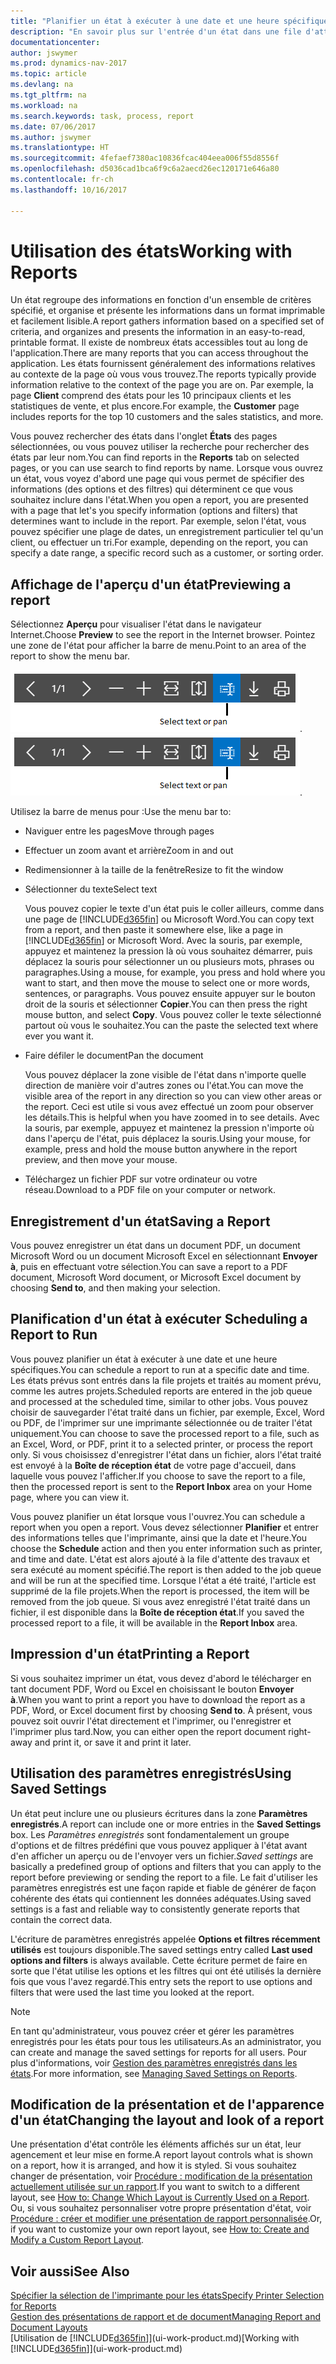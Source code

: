 ```yaml
---
title: "Planifier un état à exécuter à une date et une heure spécifiques"
description: "En savoir plus sur l'entrée d'un état dans une file d'attente de projets et la planification de son traitement à une date et à une heure spécifiques."
documentationcenter: 
author: jswymer
ms.prod: dynamics-nav-2017
ms.topic: article
ms.devlang: na
ms.tgt_pltfrm: na
ms.workload: na
ms.search.keywords: task, process, report
ms.date: 07/06/2017
ms.author: jswymer
ms.translationtype: HT
ms.sourcegitcommit: 4fefaef7380ac10836fcac404eea006f55d8556f
ms.openlocfilehash: d5036cad1bca6f9c6a2aecd26ec120171e646a80
ms.contentlocale: fr-ch
ms.lasthandoff: 10/16/2017

---
```

# <a name="working-with-reports"></a><span data-ttu-id="ff4ff-103">Utilisation des états</span><span class="sxs-lookup"><span data-stu-id="ff4ff-103">Working with Reports</span></span>
<span data-ttu-id="ff4ff-104">Un état regroupe des informations en fonction d'un ensemble de critères spécifié, et organise et présente les informations dans un format imprimable et facilement lisible.</span><span class="sxs-lookup"><span data-stu-id="ff4ff-104">A report gathers information based on a specified set of criteria, and organizes and presents the information in an easy-to-read, printable format.</span></span> <span data-ttu-id="ff4ff-105">Il existe de nombreux états accessibles tout au long de l'application.</span><span class="sxs-lookup"><span data-stu-id="ff4ff-105">There are many reports that you can access throughout the application.</span></span> <span data-ttu-id="ff4ff-106">Les états fournissent généralement des informations relatives au contexte de la page où vous vous trouvez.</span><span class="sxs-lookup"><span data-stu-id="ff4ff-106">The reports typically provide information relative to the context of the page you are on.</span></span> <span data-ttu-id="ff4ff-107">Par exemple, la page **Client** comprend des états pour les 10 principaux clients et les statistiques de vente, et plus encore.</span><span class="sxs-lookup"><span data-stu-id="ff4ff-107">For example, the **Customer** page includes reports for the top 10 customers and the sales statistics, and more.</span></span>

<span data-ttu-id="ff4ff-108">Vous pouvez rechercher des états dans l'onglet **États** des pages sélectionnées, ou vous pouvez utiliser la recherche pour rechercher des états par leur nom.</span><span class="sxs-lookup"><span data-stu-id="ff4ff-108">You can find reports in the **Reports** tab on selected pages, or you can use search to find reports by name.</span></span> <span data-ttu-id="ff4ff-109">Lorsque vous ouvrez un état, vous voyez d'abord une page qui vous permet de spécifier des informations (des options et des filtres) qui déterminent ce que vous souhaitez inclure dans l'état.</span><span class="sxs-lookup"><span data-stu-id="ff4ff-109">When you open a report, you are presented with a page that let's you specify information (options and filters) that determines want to include in the report.</span></span> <span data-ttu-id="ff4ff-110">Par exemple, selon l'état, vous pouvez spécifier une plage de dates, un enregistrement particulier tel qu'un client, ou effectuer un tri.</span><span class="sxs-lookup"><span data-stu-id="ff4ff-110">For example, depending on the report, you can specify a date range, a specific record such as a customer, or sorting order.</span></span>

## <a name="previewing-a-report"></a><span data-ttu-id="ff4ff-111">Affichage de l'aperçu d'un état</span><span class="sxs-lookup"><span data-stu-id="ff4ff-111">Previewing a report</span></span>
<span data-ttu-id="ff4ff-112">Sélectionnez **Aperçu** pour visualiser l'état dans le navigateur Internet.</span><span class="sxs-lookup"><span data-stu-id="ff4ff-112">Choose **Preview** to see the report in the Internet browser.</span></span> <span data-ttu-id="ff4ff-113">Pointez une zone de l'état pour afficher la barre de menu.</span><span class="sxs-lookup"><span data-stu-id="ff4ff-113">Point to an area of the report to show the menu bar.</span></span>  

<span data-ttu-id="ff4ff-114">![Barre d'outils Aperçu de l'état](media/report_viewer.png "Barre d'outils Aperçu de l'état").</span><span class="sxs-lookup"><span data-stu-id="ff4ff-114">![Report preview toolbar](media/report_viewer.png "Report preview toolbar").</span></span>

<span data-ttu-id="ff4ff-115">Utilisez la barre de menus pour :</span><span class="sxs-lookup"><span data-stu-id="ff4ff-115">Use the menu bar to:</span></span>

-   <span data-ttu-id="ff4ff-116">Naviguer entre les pages</span><span class="sxs-lookup"><span data-stu-id="ff4ff-116">Move through pages</span></span>
-   <span data-ttu-id="ff4ff-117">Effectuer un zoom avant et arrière</span><span class="sxs-lookup"><span data-stu-id="ff4ff-117">Zoom in and out</span></span>
-   <span data-ttu-id="ff4ff-118">Redimensionner à la taille de la fenêtre</span><span class="sxs-lookup"><span data-stu-id="ff4ff-118">Resize to fit the window</span></span>
-   <span data-ttu-id="ff4ff-119">Sélectionner du texte</span><span class="sxs-lookup"><span data-stu-id="ff4ff-119">Select text</span></span>

    <span data-ttu-id="ff4ff-120">Vous pouvez copier le texte d'un état puis le coller ailleurs, comme dans une page de [!INCLUDE[d365fin](includes/d365fin_md.md)] ou Microsoft Word.</span><span class="sxs-lookup"><span data-stu-id="ff4ff-120">You can copy text from a report, and then paste it somewhere else, like a page in [!INCLUDE[d365fin](includes/d365fin_md.md)] or Microsoft Word.</span></span>  <span data-ttu-id="ff4ff-121">Avec la souris, par exemple, appuyez et maintenez la pression là où vous souhaitez démarrer, puis déplacez la souris pour sélectionner un ou plusieurs mots, phrases ou paragraphes.</span><span class="sxs-lookup"><span data-stu-id="ff4ff-121">Using a mouse, for example, you press and hold where you want to start, and then move the mouse to select one or more words, sentences, or paragraphs.</span></span> <span data-ttu-id="ff4ff-122">Vous pouvez ensuite appuyer sur le bouton droit de la souris et sélectionner **Copier**.</span><span class="sxs-lookup"><span data-stu-id="ff4ff-122">You can then press the right mouse button, and select **Copy**.</span></span> <span data-ttu-id="ff4ff-123">Vous pouvez coller le texte sélectionné partout où vous le souhaitez.</span><span class="sxs-lookup"><span data-stu-id="ff4ff-123">You can the paste the selected text where ever you want it.</span></span>
-   <span data-ttu-id="ff4ff-124">Faire défiler le document</span><span class="sxs-lookup"><span data-stu-id="ff4ff-124">Pan the document</span></span>

    <span data-ttu-id="ff4ff-125">Vous pouvez déplacer la zone visible de l'état dans n'importe quelle direction de manière voir d'autres zones ou l'état.</span><span class="sxs-lookup"><span data-stu-id="ff4ff-125">You can move the visible area of the report in any direction so you can view other areas or the report.</span></span> <span data-ttu-id="ff4ff-126">Ceci est utile si vous avez effectué un zoom pour observer les détails.</span><span class="sxs-lookup"><span data-stu-id="ff4ff-126">This is helpful when you have zoomed in to see details.</span></span>  <span data-ttu-id="ff4ff-127">Avec la souris, par exemple, appuyez et maintenez la pression n'importe où dans l'aperçu de l'état, puis déplacez la souris.</span><span class="sxs-lookup"><span data-stu-id="ff4ff-127">Using your mouse, for example, press and hold the mouse button anywhere in the report preview, and then move your mouse.</span></span>

-   <span data-ttu-id="ff4ff-128">Téléchargez un fichier PDF sur votre ordinateur ou votre réseau.</span><span class="sxs-lookup"><span data-stu-id="ff4ff-128">Download to a PDF file on your computer or network.</span></span>


## <a name="saving-a-report"></a><span data-ttu-id="ff4ff-129">Enregistrement d'un état</span><span class="sxs-lookup"><span data-stu-id="ff4ff-129">Saving a Report</span></span>
<span data-ttu-id="ff4ff-130">Vous pouvez enregistrer un état dans un document PDF, un document Microsoft Word ou un document Microsoft Excel en sélectionnant **Envoyer à**, puis en effectuant votre sélection.</span><span class="sxs-lookup"><span data-stu-id="ff4ff-130">You can save a report to a PDF document, Microsoft Word document, or Microsoft Excel document by choosing **Send to**, and then making your selection.</span></span> 

## <span data-ttu-id="ff4ff-131"><a name="ScheduleReport"></a> Planification d'un état à exécuter</span><span class="sxs-lookup"><span data-stu-id="ff4ff-131"><a name="ScheduleReport"></a> Scheduling a Report to Run</span></span>
<span data-ttu-id="ff4ff-132">Vous pouvez planifier un état à exécuter à une date et une heure spécifiques.</span><span class="sxs-lookup"><span data-stu-id="ff4ff-132">You can schedule a report to run at a specific date and time.</span></span> <span data-ttu-id="ff4ff-133">Les états prévus sont entrés dans la file projets et traités au moment prévu, comme les autres projets.</span><span class="sxs-lookup"><span data-stu-id="ff4ff-133">Scheduled reports are entered in the job queue and processed at the scheduled time, similar to other jobs.</span></span> <span data-ttu-id="ff4ff-134">Vous pouvez choisir de sauvegarder l'état traité dans un fichier, par exemple, Excel, Word ou PDF, de l'imprimer sur une imprimante sélectionnée ou de traiter l'état uniquement.</span><span class="sxs-lookup"><span data-stu-id="ff4ff-134">You can choose to save the processed report to a file, such as an Excel, Word, or PDF, print it to a selected printer, or process the report only.</span></span> <span data-ttu-id="ff4ff-135">Si vous choisissez d'enregistrer l'état dans un fichier, alors l'état traité est envoyé à la **Boîte de réception état** de votre page d'accueil, dans laquelle vous pouvez l'afficher.</span><span class="sxs-lookup"><span data-stu-id="ff4ff-135">If you choose to save the report to a file, then the processed report is sent to the **Report Inbox** area on your Home page, where you can view it.</span></span>

<span data-ttu-id="ff4ff-136">Vous pouvez planifier un état lorsque vous l'ouvrez.</span><span class="sxs-lookup"><span data-stu-id="ff4ff-136">You can schedule a report when you open a report.</span></span> <span data-ttu-id="ff4ff-137">Vous devez sélectionner **Planifier** et entrer des informations telles que l'imprimante, ainsi que la date et l'heure.</span><span class="sxs-lookup"><span data-stu-id="ff4ff-137">You choose the **Schedule** action and then you enter information such as printer, and time and date.</span></span> <span data-ttu-id="ff4ff-138">L'état est alors ajouté à la file d'attente des travaux et sera exécuté au moment spécifié.</span><span class="sxs-lookup"><span data-stu-id="ff4ff-138">The report is then added to the job queue and will be run at the specified time.</span></span> <span data-ttu-id="ff4ff-139">Lorsque l'état a été traité, l'article est supprimé de la file projets.</span><span class="sxs-lookup"><span data-stu-id="ff4ff-139">When the report is processed, the item will be removed from the job queue.</span></span> <span data-ttu-id="ff4ff-140">Si vous avez enregistré l'état traité dans un fichier, il est disponible dans la **Boîte de réception état**.</span><span class="sxs-lookup"><span data-stu-id="ff4ff-140">If you saved the processed report to a file, it will be available in the **Report Inbox** area.</span></span>

## <span data-ttu-id="ff4ff-141"><a name="PrintReport"></a>Impression d'un état</span><span class="sxs-lookup"><span data-stu-id="ff4ff-141"><a name="PrintReport"></a>Printing a Report</span></span>
<span data-ttu-id="ff4ff-142">Si vous souhaitez imprimer un état, vous devez d'abord le télécharger en tant document PDF, Word ou Excel en choisissant le bouton **Envoyer à**.</span><span class="sxs-lookup"><span data-stu-id="ff4ff-142">When you want to print a report you have to download the report as a PDF, Word, or Excel document first by choosing **Send to**.</span></span> <span data-ttu-id="ff4ff-143">À présent, vous pouvez soit ouvrir l'état directement et l'imprimer, ou l'enregistrer et l'imprimer plus tard.</span><span class="sxs-lookup"><span data-stu-id="ff4ff-143">Now, you can either open the report document right-away and print it, or save it and print it later.</span></span>

## <a name="using-saved-settings"></a><span data-ttu-id="ff4ff-144">Utilisation des paramètres enregistrés</span><span class="sxs-lookup"><span data-stu-id="ff4ff-144">Using Saved Settings</span></span>
<span data-ttu-id="ff4ff-145">Un état peut inclure une ou plusieurs écritures dans la zone **Paramètres enregistrés**.</span><span class="sxs-lookup"><span data-stu-id="ff4ff-145">A report can include one or more entries in the **Saved Settings** box.</span></span> <span data-ttu-id="ff4ff-146">Les *Paramètres enregistrés* sont fondamentalement un groupe d'options et de filtres prédéfini que vous pouvez appliquer à l'état avant d'en afficher un aperçu ou de l'envoyer vers un fichier.</span><span class="sxs-lookup"><span data-stu-id="ff4ff-146">*Saved settings* are basically a predefined group of options and filters that you can apply to the report before previewing or sending the report to a file.</span></span> <span data-ttu-id="ff4ff-147">Le fait d'utiliser les paramètres enregistrés est une façon rapide et fiable de générer de façon cohérente des états qui contiennent les données adéquates.</span><span class="sxs-lookup"><span data-stu-id="ff4ff-147">Using saved settings is a fast and reliable way to consistently generate reports that contain the correct data.</span></span>

<span data-ttu-id="ff4ff-148">L'écriture de paramètres enregistrés appelée **Options et filtres récemment utilisés** est toujours disponible.</span><span class="sxs-lookup"><span data-stu-id="ff4ff-148">The saved settings entry called **Last used options and filters** is always available.</span></span> <span data-ttu-id="ff4ff-149">Cette écriture permet de faire en sorte que l'état utilise les options et les filtres qui ont été utilisés la dernière fois que vous l'avez regardé.</span><span class="sxs-lookup"><span data-stu-id="ff4ff-149">This entry sets the report to use options and filters that were used the last time you looked at the report.</span></span>

>[!NOTE]
><span data-ttu-id="ff4ff-150">En tant qu'administrateur, vous pouvez créer et gérer les paramètres enregistrés pour les états pour tous les utilisateurs.</span><span class="sxs-lookup"><span data-stu-id="ff4ff-150">As an administrator, you can create and manage the saved settings for reports for all users.</span></span> <span data-ttu-id="ff4ff-151">Pour plus d'informations, voir [Gestion des paramètres enregistrés dans les états](reports-saving-reusing-settings.md).</span><span class="sxs-lookup"><span data-stu-id="ff4ff-151">For more information, see [Managing Saved Settings on Reports](reports-saving-reusing-settings.md).</span></span>

## <a name="changing-the-layout-and-look-of-a-report"></a><span data-ttu-id="ff4ff-152">Modification de la présentation et de l'apparence d'un état</span><span class="sxs-lookup"><span data-stu-id="ff4ff-152">Changing the layout and look of a report</span></span>
<span data-ttu-id="ff4ff-153">Une présentation d'état contrôle les éléments affichés sur un état, leur agencement et leur mise en forme.</span><span class="sxs-lookup"><span data-stu-id="ff4ff-153">A report layout controls what is shown on a report, how it is arranged, and how it is styled.</span></span> <span data-ttu-id="ff4ff-154">Si vous souhaitez changer de présentation, voir [Procédure : modification de la présentation actuellement utilisée sur un rapport](ui-how-change-layout-currently-used-report.md).</span><span class="sxs-lookup"><span data-stu-id="ff4ff-154">If you want to switch to a different layout, see [How to: Change Which Layout is Currently Used on a Report](ui-how-change-layout-currently-used-report.md).</span></span> <span data-ttu-id="ff4ff-155">Ou, si vous souhaitez personnaliser votre propre présentation d'état, voir [Procédure : créer et modifier une présentation de rapport personnalisée](ui-how-create-custom-report-layout.md).</span><span class="sxs-lookup"><span data-stu-id="ff4ff-155">Or, if you want to customize your own report layout, see [How to: Create and Modify a Custom Report Layout](ui-how-create-custom-report-layout.md).</span></span>

## <a name="see-also"></a><span data-ttu-id="ff4ff-156">Voir aussi</span><span class="sxs-lookup"><span data-stu-id="ff4ff-156">See Also</span></span>
[<span data-ttu-id="ff4ff-157">Spécifier la sélection de l'imprimante pour les états</span><span class="sxs-lookup"><span data-stu-id="ff4ff-157">Specify Printer Selection for Reports</span></span>](ui-specify-printer-selection-reports.md)  
[<span data-ttu-id="ff4ff-158">Gestion des présentations de rapport et de document</span><span class="sxs-lookup"><span data-stu-id="ff4ff-158">Managing Report and Document Layouts</span></span>](ui-manage-report-layouts.md)  
<span data-ttu-id="ff4ff-159">[Utilisation de [!INCLUDE[d365fin](includes/d365fin_md.md)]](ui-work-product.md)</span><span class="sxs-lookup"><span data-stu-id="ff4ff-159">[Working with [!INCLUDE[d365fin](includes/d365fin_md.md)]](ui-work-product.md)</span></span>

